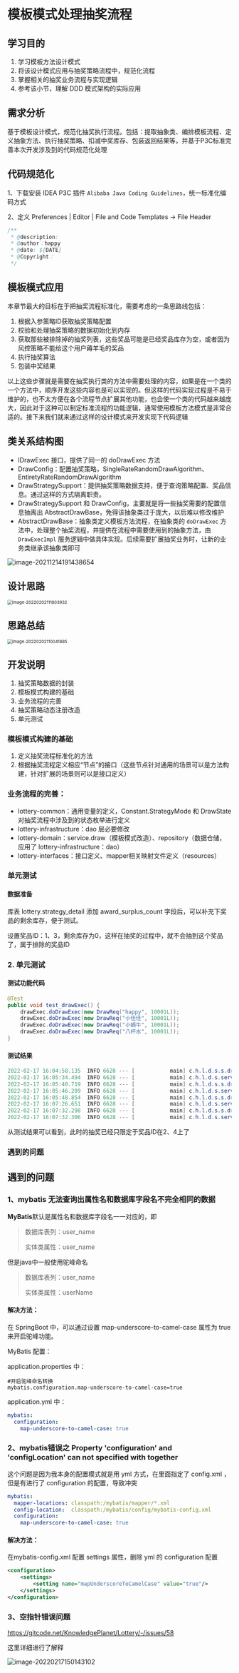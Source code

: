 # 模板模式处理抽奖流程

## 学习目的

1. 学习模板方法设计模式
2. 将该设计模式应用与抽奖策略流程中，规范化流程
3. 掌握相关的抽奖业务流程与实现逻辑
4. 参考该小节，理解 DDD 模式架构的实际应用

## 需求分析

基于模板设计模式，规范化抽奖执行流程。包括：提取抽象类、编排模板流程、定义抽象方法、执行抽奖策略、扣减中奖库存、包装返回结果等，并基于P3C标准完善本次开发涉及到的代码规范化处理

## 代码规范化

1、下载安装 IDEA P3C 插件 `Alibaba Java Coding Guidelines`，统一标准化编码方式

2、定义 Preferences | Editor | File and Code Templates -> File Header

```java
/**
 * @description: 
 * @author：happy
 * @date: ${DATE}
 * @Copyright： 
 */
```

## 模板模式应用

本章节最大的目标在于把抽奖流程标准化，需要考虑的一条思路线包括：

1. 根据入参策略ID获取抽奖策略配置
2. 校验和处理抽奖策略的数据初始化到内存
3. 获取那些被排除掉的抽奖列表，这些奖品可能是已经奖品库存为空，或者因为风控策略不能给这个用户薅羊毛的奖品
4. 执行抽奖算法
5. 包装中奖结果

以上这些步骤就是需要在抽奖执行类的方法中需要处理的内容，如果是在一个类的一个方法中，顺序开发这些内容也是可以实现的。但这样的代码实现过程是不易于维护的，也不太方便在各个流程节点扩展其他功能，也会使一个类的代码越来越庞大，因此对于这种可以制定标准流程的功能逻辑，通常使用模板方法模式是非常合适的。接下来我们就来通过这样的设计模式来开发实现下代码逻辑

## 类关系结构图

- IDrawExec 接口，提供了同一的 doDrawExec 方法
- DrawConfig：配置抽奖策略，SingleRateRandomDrawAlgorithm、EntiretyRateRandomDrawAlgorithm
- DrawStrategySupport：提供抽奖策略数据支持，便于查询策略配置、奖品信息。通过这样的方式隔离职责。
- DrawStrategySupport 和 DrawConfig，主要就是将一些抽奖需要的配置信息抽离出 AbstractDrawBase，免得该抽象类过于庞大，以后难以修改维护
- AbstractDrawBase：抽象类定义模板方法流程，在抽象类的 `doDrawExec` 方法中，处理整个抽奖流程，并提供在流程中需要使用到的抽象方法，由 `DrawExecImpl` 服务逻辑中做具体实现。后续需要扩展抽奖业务时，让新的业务类继承该抽象类即可

![image-20211214191438654](https://gitee.com/HappyBinbin/pcigo/raw/master/image-20211214191438654.png)



## 设计思路

<img src="https://gitee.com/HappyBinbin/pcigo/raw/master/image-20220202111803932.png" alt="image-20220202111803932" style="zoom:67%;" />

## 思路总结

<img src="https://gitee.com/HappyBinbin/pcigo/raw/master/image-20220202110041885.png" alt="image-20220202110041885" style="zoom: 67%;" />

## 开发说明

1. 抽奖策略数据的封装
2. 模板模式构建的基础
3. 业务流程的完善
4. 抽奖策略动态注册改造
5. 单元测试

### 模板模式构建的基础

1. 定义抽奖流程标准化的方法
2. 根据抽奖流程定义相应“节点”的接口（这些节点针对通用的场景可以是方法构建，针对扩展的场景则可以是接口定义）

### 业务流程的完善：

- lottery-common：通用变量的定义，Constant.StrategyMode 和 DrawState 对抽奖流程中涉及到的状态枚举进行定义
- lottery-infrastructure：dao 层必要修改
- lottery-domain：service.draw（模板模式改造）、repository（数据仓储，应用了 lottery-infrastructure：dao）
- lottery-interfaces：接口定义、mapper相关映射文件定义（resources）

### 单元测试

#### 数据准备

库表 lottery.strategy_detail 添加 award_surplus_count 字段后，可以补充下奖品的剩余库存，便于测试。

设置奖品ID：1、3，剩余库存为0，这样在抽奖的过程中，就不会抽到这个奖品了，属于排除的奖品ID

### 2. 单元测试

#### 测试功能代码

```java
@Test
public void test_drawExec() {
    drawExec.doDrawExec(new DrawReq("happy", 10001L));
    drawExec.doDrawExec(new DrawReq("小佳佳", 10001L));
    drawExec.doDrawExec(new DrawReq("小蜗牛", 10001L));
    drawExec.doDrawExec(new DrawReq("八杯水", 10001L));
}
```

#### 测试结果

```java
2022-02-17 16:04:58.135  INFO 6628 --- [           main] c.h.l.d.s.s.draw.impl.DrawExecImpl       : 执行抽奖策略 strategyId：10001，无库存排除奖品列表ID集合 awardIdList：["1"]
2022-02-17 16:05:34.494  INFO 6628 --- [           main] c.h.l.d.s.service.draw.AbstractDrawBase  : 执行策略抽奖完成【已中奖】，用户：happy 策略ID：10001 奖品ID：2 奖品名称：iphone
2022-02-17 16:05:40.719  INFO 6628 --- [           main] c.h.l.d.s.s.draw.impl.DrawExecImpl       : 执行抽奖策略 strategyId：10001，无库存排除奖品列表ID集合 awardIdList：["1"]
2022-02-17 16:05:46.209  INFO 6628 --- [           main] c.h.l.d.s.service.draw.AbstractDrawBase  : 执行策略抽奖完成【已中奖】，用户：小佳佳 策略ID：10001 奖品ID：4 奖品名称：AirPods
2022-02-17 16:05:48.854  INFO 6628 --- [           main] c.h.l.d.s.s.draw.impl.DrawExecImpl       : 执行抽奖策略 strategyId：10001，无库存排除奖品列表ID集合 awardIdList：["1"]
2022-02-17 16:07:26.651  INFO 6628 --- [           main] c.h.l.d.s.service.draw.AbstractDrawBase  : 执行策略抽奖完成【已中奖】，用户：小蜗牛 策略ID：10001 奖品ID：2 奖品名称：iphone
2022-02-17 16:07:32.298  INFO 6628 --- [           main] c.h.l.d.s.s.draw.impl.DrawExecImpl       : 执行抽奖策略 strategyId：10001，无库存排除奖品列表ID集合 awardIdList：["1"]
2022-02-17 16:07:32.306  INFO 6628 --- [           main] c.h.l.d.s.service.draw.AbstractDrawBase  : 执行策略抽奖完成【已中奖】，用户：八杯水 策略ID：10001 奖品ID：2 奖品名称：iphone
```

从测试结果可以看到，此时的抽奖已经只限定于奖品ID在2、4上了

### 遇到的问题

## 遇到的问题

### 1、mybatis 无法查询出属性名和数据库字段名不完全相同的数据

**MyBatis**默认是属性名和数据库字段名一一对应的，即 

> 数据库表列：user_name 
>
> 实体类属性：user_name

但是java中一般使用驼峰命名 

> 数据库表列：user_name 
>
> 实体类属性：userName

#### 解决方法：

在 SpringBoot 中，可以通过设置 map-underscore-to-camel-case 属性为 true 来开启驼峰功能。

MyBatis 配置： 

application.properties 中：

```properties
#开启驼峰命名转换
mybatis.configuration.map-underscore-to-camel-case=true
```

application.yml 中： 

```yml
mybatis:
  configuration:
    map-underscore-to-camel-case: true
```

### 2、mybatis错误之 Property 'configuration' and 'configLocation' can not specified with together

这个问题是因为我本身的配置模式就是用 yml 方式，在里面指定了 config.xml ，但是有进行了 configuration 的配置，导致冲突

```yml
mybatis:
  mapper-locations: classpath:/mybatis/mapper/*.xml
  config-location:  classpath:/mybatis/config/mybatis-config.xml
  configuration:
    map-underscore-to-camel-case: true
```

#### 解决方法：

在mybatis-config.xml 配置 settings 属性，删除 yml 的 configuration 配置

```xml
<configuration>
    <settings>
        <setting name="mapUnderscoreToCamelCase" value="true"/>
    </settings>
</configuration>
```

### 3、空指针错误问题

https://gitcode.net/KnowledgePlanet/Lottery/-/issues/58

这里详细进行了解释

![image-20220217150143102](https://gitee.com/HappyBinbin/pcigo/raw/master/image-20220217150143102.png)